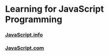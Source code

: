 # Learning for JavaScript Programming

### [JavaScript.info](https://javascript.info/)

### [JavaScript.com](https://www.javascript.com/)

